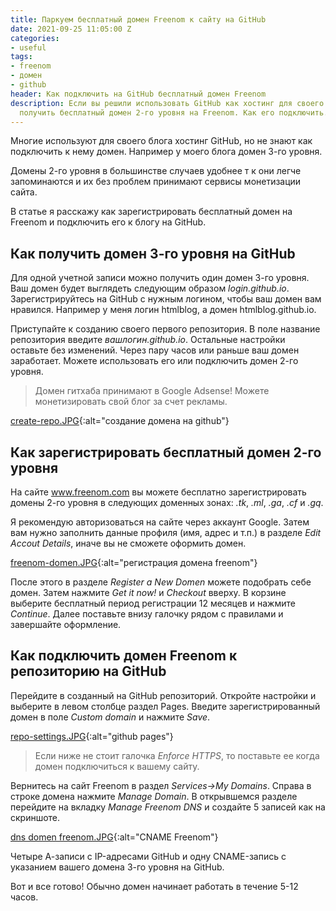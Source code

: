 ```yaml
---
title: Паркуем бесплатный домен Freenom к сайту на GitHub
date: 2021-09-25 11:05:00 Z
categories:
- useful
tags:
- freenom
- домен
- github
header: Как подключить на GitHub бесплатный домен Freenom
description: Если вы решили использовать GitHub как хостинг для своего блога, то можно
  получить бесплатный домен 2-го уровня на Freenom. Как его подключить...
---
```


Многие используют для своего блога хостинг GitHub, но не знают как подключить к нему домен. Например у моего блога домен 3-го уровня.

Домены 2-го уровня в большинстве случаев удобнее т к они легче запоминаются и их без проблем принимают сервисы монетизации сайта. 

В статье я расскажу как зарегистрировать бесплатный домен на Freenom и подключить его к блогу на GitHub.

## Как получить домен 3-го уровня на GitHub

Для одной учетной записи можно получить один домен 3-го уровня. Ваш домен будет выглядеть следующим образом *login.github.io*. Зарегистрируйтесь на GitHub с нужным логином, чтобы ваш домен вам нравился. Например у меня логин htmlblog, а домен htmlblog.github.io.

Приступайте к созданию своего первого репозитория. В поле название репозитория введите *вашлогин.github.io*. Остальные настройки оставьте без изменений. Через пару часов или раньше ваш домен заработает. Можете использовать его или подключить домен 2-го уровня. 

> Домен гитхаба принимают в Google Adsense! Можете монетизировать свой блог за счет рекламы.

[create-repo.JPG](/uploads/create-repo.JPG){:alt="создание домена на github"}

## Как зарегистрировать бесплатный домен 2-го уровня

На сайте www.freenom.com вы можете бесплатно зарегистрировать домены 2-го уровня в следующих доменных зонах: *.tk*, *.ml*, *.ga*, *.cf* и *.gq*.

Я рекомендую авторизоваться на сайте через аккаунт Google. Затем вам нужно заполнить данные профиля (имя, адрес и т.п.) в разделе *Edit Accout Details*, иначе вы не сможете оформить домен. 

[freenom-domen.JPG](/uploads/freenom-domen.JPG){:alt="регистрация домена freenom"}

После этого в разделе *Register a New Domen* можете подобрать себе домен. Затем нажмите *Get it now!* и *Checkout* вверху. В корзине выберите бесплатный период регистрации 12 месяцев и нажмите *Continue*. Далее поставьте внизу галочку рядом с правилами и завершайте оформление.


## Как подключить домен Freenom к репозиторию на GitHub

Перейдите в созданный на GitHub репозиторий. Откройте настройки и выберите в левом столбце раздел Pages. Введите зарегистрированный домен в поле *Custom domain* и нажмите *Save*. 

[repo-settings.JPG](/uploads/repo-settings.JPG){:alt="github pages"}

> Если ниже не стоит галочка *Enforce HTTPS*, то поставьте ее когда домен подключиться к вашему сайту.

Вернитесь на сайт Freenom в раздел *Services->My Domains*. Справа в строке домена нажмите *Manage Domain*. В открывшемся разделе перейдите на вкладку *Manage Freenom DNS* и создайте 5 записей как на скриншоте.

[dns domen freenom.JPG](/uploads/dns%20domen%20freenom.JPG){:alt="CNAME Freenom"}

Четыре А-записи с IP-адресами GitHub и одну CNAME-запись с указанием вашего домена 3-го уровня на GitHub.

Вот и все готово! Обычно домен начинает работать в течение 5-12 часов.